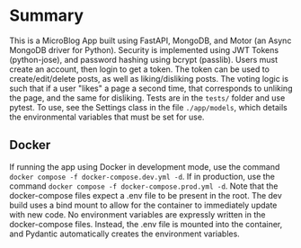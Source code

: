 # Summary

This is a MicroBlog App built using FastAPI, MongoDB, and Motor (an Async MongoDB driver for Python).
Security is implemented using JWT Tokens (python-jose), and password hashing using bcrypt (passlib).
Users must create an account, then login to get a token. The token can be used to create/edit/delete posts,
as well as liking/disliking posts.
The voting logic is such that if a user "likes" a page a second time, that corresponds to unliking the page,
and the same for disliking.
Tests are in the `tests/` folder and use pytest.
To use, see the Settings class in the file `./app/models`, which details the environmental variables that must be set for use.

## Docker

If running the app using Docker in development mode, use the command `docker compose -f docker-compose.dev.yml -d`.
If in production, use the command `docker compose -f docker-compose.prod.yml -d`. Note that the docker-compose files expect
a .env file to be present in the root. The dev build uses a bind mount to allow for the container to immediately update with new
code. No environment variables are expressly written in the docker-compose files. Instead, the .env file is mounted into the container,
and Pydantic automatically creates the environment variables.
